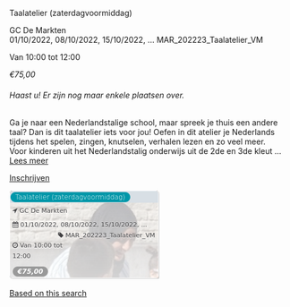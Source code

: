 Taalatelier (zaterdagvoormiddag)

GC De Markten  
01/10/2022, 08/10/2022, 15/10/2022, ... MAR\_202223\_Taalatelier\_VM  

Van 10:00 tot 12:00

*€75,00*

  

###### *Haast u! Er zijn nog maar enkele plaatsen over.*

  

Ga je naar een Nederlandstalige school, maar spreek je thuis een andere taal? Dan is dit taalatelier iets voor jou! Oefen in dit atelier je Nederlands tijdens het spelen, zingen, knutselen, verhalen lezen en zo veel meer.  
Voor kinderen uit het Nederlandstalig onderwijs uit de 2de en 3de kleut ...  
[Lees meer](https://tickets.vgc.be/activity/subscribe/MAR_202223_Taalatelier_VM)

[Inschrijven](https://tickets.vgc.be/activity/subscribe/MAR_202223_Taalatelier_VM)

![](80317.png)

[Based on this search](https://tickets.vgc.be/activity/index?&vrijeplaatsen=1&Age%5B%5D=4%2C6&entity=244)